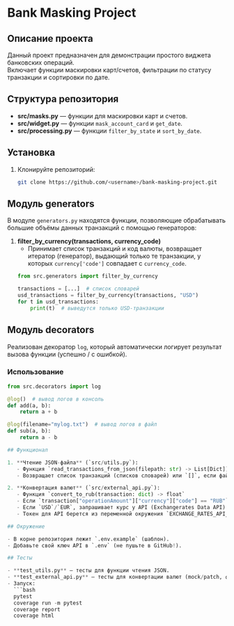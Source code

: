 # Bank Masking Project

## Описание проекта
Данный проект предназначен для демонстрации простого виджета банковских операций.  
Включает функции маскировки карт/счетов, фильтрации по статусу транзакции и сортировки по дате.

## Структура репозитория
- **src/masks.py** — функции для маскировки карт и счетов.
- **src/widget.py** — функции `mask_account_card` и `get_date`.
- **src/processing.py** — функции `filter_by_state` и `sort_by_date`.

## Установка
1. Клонируйте репозиторий:
   ```bash
   git clone https://github.com/<username>/bank-masking-project.git
   
## Модуль generators

В модуле `generators.py` находятся функции, позволяющие обрабатывать большие объёмы данных транзакций с помощью генераторов:

1. **filter_by_currency(transactions, currency_code)**  
   - Принимает список транзакций и код валюты, возвращает итератор (генератор), 
     выдающий только те транзакции, у которых `currency['code']` совпадает с `currency_code`.
   ```python
   from src.generators import filter_by_currency

   transactions = [...]  # список словарей
   usd_transactions = filter_by_currency(transactions, "USD")
   for t in usd_transactions:
       print(t)  # выведутся только USD-транзакции

## Модуль decorators

Реализован декоратор `log`, который автоматически логирует результат вызова функции (успешно / с ошибкой).

### Использование

```python
from src.decorators import log

@log()  # вывод логов в консоль
def add(a, b):
    return a + b

@log(filename="mylog.txt")  # вывод логов в файл
def sub(a, b):
    return a - b

## Функционал

1. **Чтение JSON-файла** (`src/utils.py`):
   - Функция `read_transactions_from_json(filepath: str) -> List[Dict]]` 
   - Возвращает список транзакций (списков словарей) или `[]`, если файл пустой/битый/не найден.

2. **Конвертация валют** (`src/external_api.py`):
   - Функция `convert_to_rub(transaction: dict) -> float`
   - Если `transaction["operationAmount"]["currency"]["code"] == "RUB"`, возвращает `amount` как есть.
   - Если `USD`/`EUR`, запрашивает курс у API (Exchangerates Data API) и умножает сумму на курс рубля.
   - Токен для API берется из переменной окружения `EXCHANGE_RATES_API_KEY`.

## Окружение

- В корне репозитория лежит `.env.example` (шаблон).
- Добавьте свой ключ API в `.env` (не пушьте в GitHub!).

## Тесты

- **test_utils.py** — тесты для функции чтения JSON.
- **test_external_api.py** — тесты для конвертации валют (mock/patch, фикстура env).
- Запуск:
  ```bash
  pytest
  coverage run -m pytest
  coverage report
  coverage html